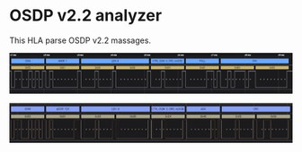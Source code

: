 
# OSDP v2.2 analyzer

This HLA parse OSDP v2.2 massages. 

![Alt text](img/1.jpg)

![Alt text](img/2.jpg)
